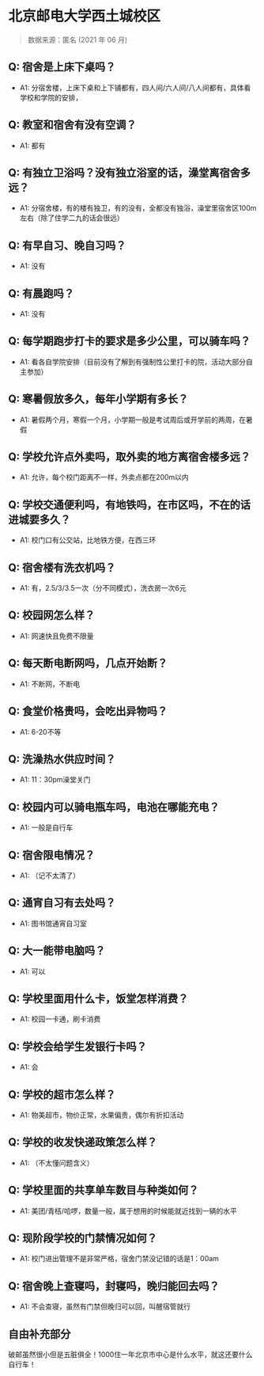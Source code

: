 # 北京邮电大学西土城校区

> 数据来源：匿名 (2021 年 06 月)

## Q: 宿舍是上床下桌吗？

- A1: 分宿舍楼，上床下桌和上下铺都有，四人间/六人间/八人间都有，具体看学校和学院的安排，

## Q: 教室和宿舍有没有空调？

- A1: 都有

## Q: 有独立卫浴吗？没有独立浴室的话，澡堂离宿舍多远？

- A1: 分宿舍楼，有的楼有独卫，有的没有，全都没有独浴，澡堂里宿舍区100m左右（除了住学二九的话会很远）

## Q: 有早自习、晚自习吗？

- A1: 没有

## Q: 有晨跑吗？

- A1: 没有

## Q: 每学期跑步打卡的要求是多少公里，可以骑车吗？

- A1: 看各自学院安排（目前没有了解到有强制性公里打卡的院，活动大部分自主参加）

## Q: 寒暑假放多久，每年小学期有多长？

- A1: 暑假两个月，寒假一个月，小学期一般是考试周后或开学前的两周，在暑假

## Q: 学校允许点外卖吗，取外卖的地方离宿舍楼多远？

- A1: 允许，每个校门距离不一样，外卖点都在200m以内

## Q: 学校交通便利吗，有地铁吗，在市区吗，不在的话进城要多久？

- A1: 校门口有公交站，比地铁方便，在西三环

## Q: 宿舍楼有洗衣机吗？

- A1: 有，2.5/3/3.5一次（分不同模式），洗衣房一次6元

## Q: 校园网怎么样？

- A1: 网速快且免费不限量

## Q: 每天断电断网吗，几点开始断？

- A1: 不断网，不断电

## Q: 食堂价格贵吗，会吃出异物吗？

- A1: 6-20不等

## Q: 洗澡热水供应时间？

- A1: 11：30pm澡堂关门

## Q: 校园内可以骑电瓶车吗，电池在哪能充电？

- A1: 一般是自行车

## Q: 宿舍限电情况？

- A1: （记不太清了）

## Q: 通宵自习有去处吗？

- A1: 图书馆通宵自习室

## Q: 大一能带电脑吗？

- A1: 可以

## Q: 学校里面用什么卡，饭堂怎样消费？

- A1: 校园一卡通，刷卡消费

## Q: 学校会给学生发银行卡吗？

- A1: 会

## Q: 学校的超市怎么样？

- A1: 物美超市，物价正常，水果偏贵，偶尔有折扣活动

## Q: 学校的收发快递政策怎么样？

- A1: （不太懂问题含义）

## Q: 学校里面的共享单车数目与种类如何？

- A1: 美团/青桔/哈啰，数量一般，属于想用的时候能就近找到一辆的水平

## Q: 现阶段学校的门禁情况如何？

- A1: 校门进出管理不是非常严格，宿舍门禁没记错的话是1：00am

## Q: 宿舍晚上查寝吗，封寝吗，晚归能回去吗？

- A1: 不会查寝，虽然有门禁但晚归可以回，叫醒宿管就行

## 自由补充部分

破邮虽然很小但是五脏俱全！1000住一年北京市中心是什么水平，就这还要什么自行车！